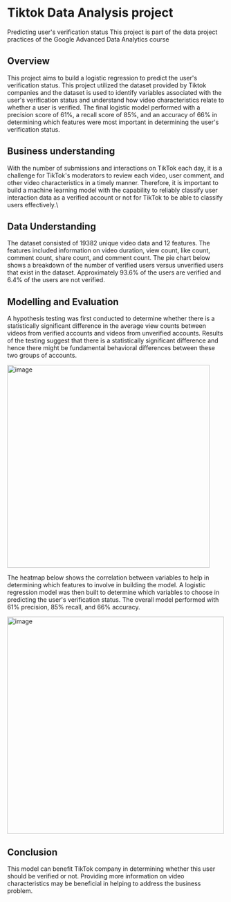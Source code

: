 # Tiktok Data Analysis project 
Predicting user's verification status
This project is part of the data project practices of the Google Advanced Data Analytics course 

## Overview
This project aims to build a logistic regression to predict the user's verification status. This project utilized the dataset provided by Tiktok companies and the dataset is used to identify variables associated with the user's verification status and understand how video characteristics relate to whether a user is verified. The final logistic model performed with a precision score of 61%, a recall score of 85%, and an accuracy of 66% in determining which features were most important in determining the user's verification status. 

## Business understanding 
With the number of submissions and interactions on TikTok each day, it is a challenge for TikTok's moderators to review each video, user comment, and other video characteristics in a timely manner. Therefore, it is important to build a machine learning model with the capability to reliably classify user interaction data as a verified account or not for TikTok to be able to classify users effectively.\

## Data Understanding 
The dataset consisted of 19382 unique video data and 12 features. The features included information on video duration, view count, like count, comment count, share count, and comment count. The pie chart below shows a breakdown of the number of verified users versus unverified users that exist in the dataset. Approximately 93.6% of the users are verified and 6.4% of the users are not verified.

## Modelling and Evaluation
A hypothesis testing was first conducted to determine whether there is a statistically significant difference in the average view counts between videos from verified accounts and videos from unverified accounts. Results of the testing suggest that there is a statistically significant difference and hence there might be fundamental behavioral differences between these two groups of accounts.

<img width="468" alt="image" src="https://github.com/user-attachments/assets/c2f9c66d-c84d-4bdd-9405-e489305018d2">

The heatmap below shows the correlation between variables to help in determining which features to involve in building the model. A logistic regression model was then built to determine which variables to choose in predicting the user's verification status. The overall model performed with 61% precision, 85% recall, and 66% accuracy.

<img width="501" alt="image" src="https://github.com/user-attachments/assets/db313f44-92ca-4c30-9de4-e80d7780582c">


## Conclusion 
This model can benefit TikTok company in determining whether this user should be verified or not. Providing more information on video characteristics may be beneficial in helping to address the business problem.







